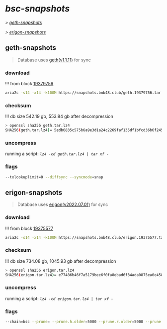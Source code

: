 # *bsc-snapshots*


*\> [geth-snapshots](#geth-snapshots)*

*\> [erigon-snapshots](#erigon-snapshots)*


## geth-snapshots


> Database uses [geth(v1.1.11)](https://github.com/bnb-chain/bsc/releases/tag/v1.1.11) for sync


### download

<!-- begin_geth -->

!!! from block [19379756](https://bscscan.com/block/19379756)
```bash
aria2c -s14 -x14 -k100M https://snapshots.bnb48.club/geth.19379756.tar.lz4 -o geth.tar.lz4
```


### checksum


!!! db size 542.19 gb, 553.84 gb after decompression
```bash
> openssl sha256 geth.tar.lz4
SHA256(geth.tar.lz4)= 5edb6835c575b6a9e3d1a24c2269faf135df1bfcd36b6f245999b2479302633b
```

<!-- end_geth -->

### uncompress


running a script: _`lz4 -cd geth.tar.lz4 | tar xf -`_


### flags


```bash
--txlookuplimit=0 --diffsync --syncmode=snap
```


## erigon-snapshots


> Database uses [erigon(v2022.07.01)](https://github.com/ledgerwatch/erigon/releases/tag/v2022.07.01) for sync


### download

<!-- begin_erigon -->

!!! from block [19375577](https://bscscan.com/block/19375577)
```bash
aria2c -s14 -x14 -k100M https://snapshots.bnb48.club/erigon.19375577.tar.lz4 -o erigon.tar.lz4
```


### checksum


!!! db size 734.08 gb, 1045.93 gb after decompression
```bash
> openssl sha256 erigon.tar.lz4
SHA256(erigon.tar.lz4)= e77486b46f7a5179bee6f0fa8ebad6f34ada0875ea0e458764ece8ec4947f1b8
```

<!-- end_erigon -->

### uncompress


running a script: _`lz4 -cd erigon.tar.lz4 | tar xf -`_


### flags


```bash
--chain=bsc --prune= --prune.h.older=5000 --prune.r.older=5000 --prune.t.older=5000 --prune.c.older=5000 --db.pagesize=16k
```
